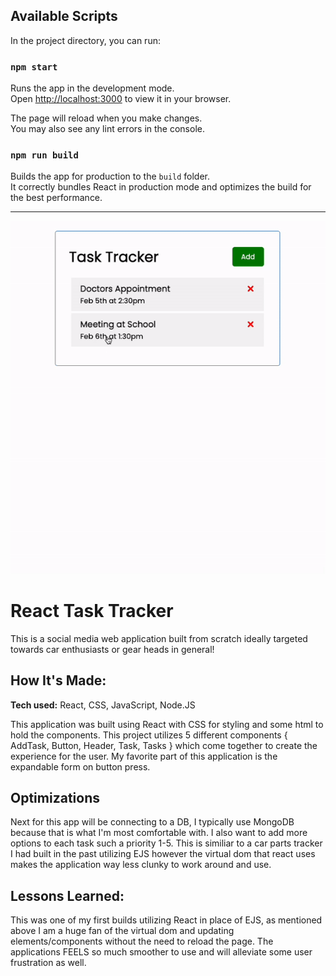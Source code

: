 ## Available Scripts

In the project directory, you can run:

### `npm start`

Runs the app in the development mode.\
Open [http://localhost:3000](http://localhost:3000) to view it in your browser.

The page will reload when you make changes.\
You may also see any lint errors in the console.

### `npm run build`

Builds the app for production to the `build` folder.\
It correctly bundles React in production mode and optimizes the build for the best performance.

---

<p align="center">
  <img src="https://github.com/TreTroha/React_task_tracker/blob/main/Task_Tracker.gif" alt="animated walkthrough" />
 </p>

# React Task Tracker
This is a social media web application built from scratch ideally targeted towards car enthusiasts or gear heads in general! 

## How It's Made:

**Tech used:** React, CSS, JavaScript, Node.JS

This application was built using React with CSS for styling and some html to hold the components. This project utilizes 5 different components { AddTask, Button, Header, Task, Tasks } which come together to create the experience for the user. My favorite part of this application is the expandable form on button press.

## Optimizations

Next for this app will be connecting to a DB, I typically use MongoDB because that is what I'm most comfortable with. I also want to add more options to each task such a priority 1-5. This is similiar to a car parts tracker I had built in the past utilizing EJS however the virtual dom that react uses makes the application way less clunky to work around and use.

## Lessons Learned:

This was one of my first builds utilizing React in place of EJS, as mentioned above I am a huge fan of the virtual dom and updating elements/components without the need to reload the page. The applications FEELS so much smoother to use and will alleviate some user frustration as well.


